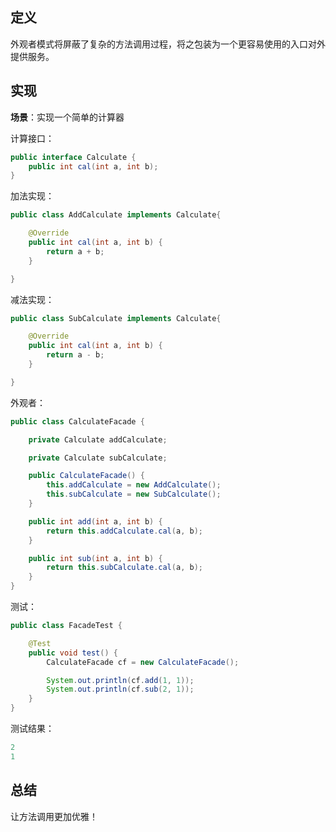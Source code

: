 ## 定义
外观者模式将屏蔽了复杂的方法调用过程，将之包装为一个更容易使用的入口对外提供服务。

## 实现
**场景**：实现一个简单的计算器

计算接口：
```java
public interface Calculate {
    public int cal(int a, int b);
}
```

加法实现：
```java
public class AddCalculate implements Calculate{

    @Override
    public int cal(int a, int b) {
        return a + b;
    }

}
```

减法实现：
```java
public class SubCalculate implements Calculate{

    @Override
    public int cal(int a, int b) {
        return a - b;
    }

}
```

外观者：
```java
public class CalculateFacade {

    private Calculate addCalculate;

    private Calculate subCalculate;

    public CalculateFacade() {
        this.addCalculate = new AddCalculate();
        this.subCalculate = new SubCalculate();
    }

    public int add(int a, int b) {
        return this.addCalculate.cal(a, b);
    }

    public int sub(int a, int b) {
        return this.subCalculate.cal(a, b);
    }
}
```

测试：
```java
public class FacadeTest {

    @Test
    public void test() {
        CalculateFacade cf = new CalculateFacade();

        System.out.println(cf.add(1, 1));
        System.out.println(cf.sub(2, 1));
    }
}
```

测试结果：
```powershell
2
1
```

## 总结
让方法调用更加优雅！
